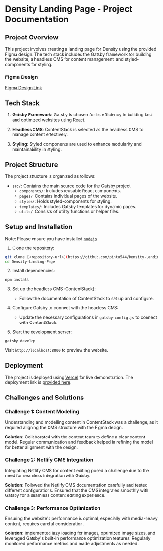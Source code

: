 # Density Landing Page - Project Documentation

## Project Overview

This project involves creating a landing page for Density using the provided Figma design. The tech stack includes the Gatsby framework for building the website, a headless CMS for content management, and styled-components for styling.

### Figma Design

[Figma Design Link](https://www.figma.com/file/5uRfCmN7iWiHM0syqMSVYb/Density-Landing-Page?type=design&node-id=0-1&mode=design&t=fcf14BoSDovuZu7l-0)

## Tech Stack

1. **Gatsby Framework**: Gatsby is chosen for its efficiency in building fast and optimized websites using React.

2. **Headless CMS**: ContentStack is selected as the headless CMS to manage content effectively.

3. **Styling**: Styled components are used to enhance modularity and maintainability in styling.

## Project Structure

The project structure is organized as follows:

- `src/`: Contains the main source code for the Gatsby project.
  - `components/`: Includes reusable React components.
  - `pages/`: Contains individual pages of the website.
  - `styles/`: Holds styled-components for styling.
  - `templates/`: Includes Gatsby templates for dynamic pages.
  - `utils/`: Consists of utility functions or helper files.

## Setup and Installation
Note: Please ensure you have installed <code><a href="https://nodejs.org/en/download/">nodejs</a></code>
1. Clone the repository:

```bash
git clone [<repository-url>](https://github.com/pintu544/Density-Landing-Page)
cd Density-Landing-Page
```

2. Install dependencies:

```bash
npm install
```

  
3. Set up the headless CMS (ContentStack):
   - Follow the documentation of ContentStack to set up and configure.

4. Configure Gatsby to connect with the headless CMS:
   - Update the necessary configurations in `gatsby-config.js` to connect with ContentStack.

5. Start the development server:

```bash
gatsby develop
```

Visit `http://localhost:8000` to preview the website.

## Deployment

The project is deployed using [Vercel](https://vercel.com/) for live demonstration. The deployment link is [provided here](https://density-landing-page-peach.vercel.app/).

## Challenges and Solutions

### Challenge 1: Content Modeling

Understanding and modelling content in ContentStack was a challenge, as it required aligning the CMS structure with the Figma design.

**Solution**: Collaborated with the content team to define a clear content model. Regular communication and feedback helped in refining the model for better alignment with the design.

### Challenge 2: Netlify CMS Integration

Integrating Netlify CMS for content editing posed a challenge due to the need for seamless integration with Gatsby.

**Solution**: Followed the Netlify CMS documentation carefully and tested different configurations. Ensured that the CMS integrates smoothly with Gatsby for a seamless content editing experience.

### Challenge 3: Performance Optimization

Ensuring the website's performance is optimal, especially with media-heavy content, requires careful consideration.

**Solution**: Implemented lazy loading for images, optimized image sizes, and leveraged Gatsby's built-in performance optimization features. Regularly monitored performance metrics and made adjustments as needed.



  
